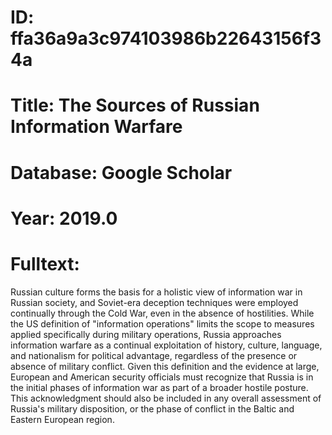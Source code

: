 # ID: ffa36a9a3c974103986b22643156f34a
# Title: The Sources of Russian Information Warfare
# Database: Google Scholar
# Year: 2019.0
# Fulltext:
Russian culture forms the basis for a holistic view of information war in Russian society, and Soviet-era deception techniques were employed continually through the Cold War, even in the absence of hostilities.
While the US definition of "information operations" limits the scope to measures applied specifically during military operations, Russia approaches information warfare as a continual exploitation of history, culture, language, and nationalism for political advantage, regardless of the presence or absence of military conflict.
Given this definition and the evidence at large, European and American security officials must recognize that Russia is in the initial phases of information war as part of a broader hostile posture.
This acknowledgment should also be included in any overall assessment of Russia's military disposition, or the phase of conflict in the Baltic and Eastern European region.
